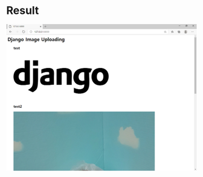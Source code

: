 # Result
<img src="https://github.com/ankiwoong/Django_File_Image_Uploads_Tutorial/blob/master/Screenshot/result.png?raw=true">
